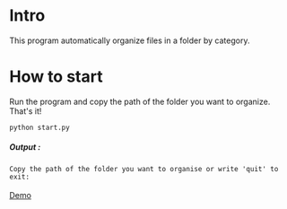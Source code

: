 # Intro
<p>This program automatically organize files in a folder by category.</p>
<h1>How to start</h1>
<p>Run the program and copy the path of the folder you want to organize. That's it!</p>
<code>python start.py</code>
<h5>Output :</h5>
<code>Copy the path of the folder you want to organise or write 'quit' to exit:</code><br><br>
<a href="https://youtu.be/-HmrfUJ54rY">Demo</a>
